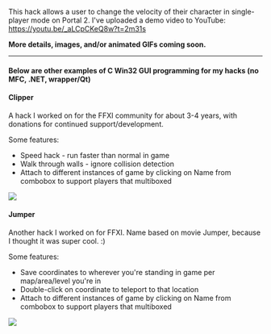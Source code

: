 This hack allows a user to change the velocity of their character in single-player mode on Portal 2.
I've uploaded a demo video to YouTube: https://youtu.be/_aLCpCKeQ8w?t=2m31s

<strong>More details, images, and/or animated GIFs coming soon.</strong>

<hr>

<h4>Below are other examples of C Win32 GUI programming for my hacks (no MFC, .NET, wrapper/Qt)</h4>
<h4>Clipper</h4>
<p>A hack I worked on for the FFXI community for about 3-4 years, with donations for continued support/development.</p>
<p>Some features:</p>
<ul>
<li>Speed hack - run faster than normal in game</li>
<li>Walk through walls - ignore collision detection</li>
<li>Attach to different instances of game by clicking on Name from combobox to support players that multiboxed</li>
</ul>
<img src="https://d26dzxoao6i3hh.cloudfront.net/items/3x132E232T3H0n2k2T30/11.jpg">

<h4>Jumper</h4>
<p>Another hack I worked on for FFXI. Name based on movie Jumper, because I thought it was super cool. :)</p>
<p>Some features:</p>
<ul>
<li>Save coordinates to wherever you're standing in game per map/area/level you're in</li>
<li>Double-click on coordinate to teleport to that location</li>
<li>Attach to different instances of game by clicking on Name from combobox to support players that multiboxed</li>
</ul>
<img src="https://d26dzxoao6i3hh.cloudfront.net/items/3S2N091H1s0Q2U0X3a18/Jumper2.jpg">
